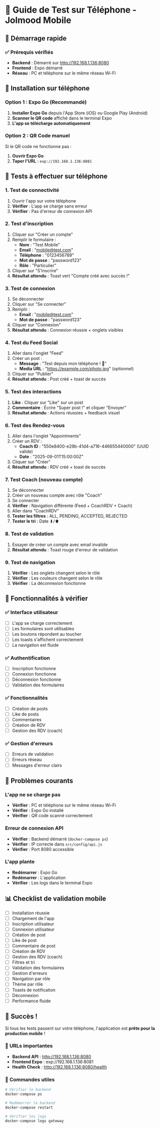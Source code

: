 # 📱 Guide de Test sur Téléphone - Jolmood Mobile

## 🚀 **Démarrage rapide**

### ✅ Prérequis vérifiés

- **Backend** : Démarré sur http://192.168.1.136:8080
- **Frontend** : Expo démarré
- **Réseau** : PC et téléphone sur le même réseau Wi-Fi

## 📱 **Installation sur téléphone**

### Option 1 : Expo Go (Recommandé)

1. **Installer Expo Go** depuis l'App Store (iOS) ou Google Play (Android)
2. **Scanner le QR code** affiché dans le terminal Expo
3. **L'app se télécharge automatiquement**

### Option 2 : QR Code manuel

Si le QR code ne fonctionne pas :

1. **Ouvrir Expo Go**
2. **Taper l'URL** : `exp://192.168.1.136:8081`

## 🧪 **Tests à effectuer sur téléphone**

### 1. **Test de connectivité**

1. Ouvrir l'app sur votre téléphone
2. **Vérifier** : L'app se charge sans erreur
3. **Vérifier** : Pas d'erreur de connexion API

### 2. **Test d'inscription**

1. Cliquer sur "Créer un compte"
2. Remplir le formulaire :
   - **Nom** : "Test Mobile"
   - **Email** : "mobile@test.com"
   - **Téléphone** : "0123456789"
   - **Mot de passe** : "password123"
   - **Rôle** : "Particulier"
3. Cliquer sur "S'inscrire"
4. **Résultat attendu** : Toast vert "Compte créé avec succès !"

### 3. **Test de connexion**

1. Se déconnecter
2. Cliquer sur "Se connecter"
3. Remplir :
   - **Email** : "mobile@test.com"
   - **Mot de passe** : "password123"
4. Cliquer sur "Connexion"
5. **Résultat attendu** : Connexion réussie + onglets visibles

### 4. **Test du Feed Social**

1. Aller dans l'onglet "Feed"
2. Créer un post :
   - **Message** : "Test depuis mon téléphone ! 📱"
   - **Media URL** : "https://example.com/photo.jpg" (optionnel)
3. Cliquer sur "Publier"
4. **Résultat attendu** : Post créé + toast de succès

### 5. **Test des interactions**

1. **Like** : Cliquer sur "Like" sur un post
2. **Commentaire** : Écrire "Super post !" et cliquer "Envoyer"
3. **Résultat attendu** : Actions réussies + feedback visuel

### 6. **Test des Rendez-vous**

1. Aller dans l'onglet "Appointments"
2. Créer un RDV :
   - **Coach ID** : "550e8400-e29b-41d4-a716-446655440000" (UUID valide)
   - **Date** : "2025-09-01T15:00:00Z"
3. Cliquer sur "Créer"
4. **Résultat attendu** : RDV créé + toast de succès

### 7. **Test Coach (nouveau compte)**

1. Se déconnecter
2. Créer un nouveau compte avec rôle "Coach"
3. Se connecter
4. **Vérifier** : Navigation différente (Feed + CoachRDV + Coach)
5. Aller dans "CoachRDV"
6. **Tester les filtres** : ALL, PENDING, ACCEPTED, REJECTED
7. **Tester le tri** : Date ⬇︎/⬆︎

### 8. **Test de validation**

1. Essayer de créer un compte avec email invalide
2. **Résultat attendu** : Toast rouge d'erreur de validation

### 9. **Test de navigation**

1. **Vérifier** : Les onglets changent selon le rôle
2. **Vérifier** : Les couleurs changent selon le rôle
3. **Vérifier** : La déconnexion fonctionne

## 🎯 **Fonctionnalités à vérifier**

### ✅ Interface utilisateur

- [ ] L'app se charge correctement
- [ ] Les formulaires sont utilisables
- [ ] Les boutons répondent au toucher
- [ ] Les toasts s'affichent correctement
- [ ] La navigation est fluide

### ✅ Authentification

- [ ] Inscription fonctionne
- [ ] Connexion fonctionne
- [ ] Déconnexion fonctionne
- [ ] Validation des formulaires

### ✅ Fonctionnalités

- [ ] Création de posts
- [ ] Like de posts
- [ ] Commentaires
- [ ] Création de RDV
- [ ] Gestion des RDV (coach)

### ✅ Gestion d'erreurs

- [ ] Erreurs de validation
- [ ] Erreurs réseau
- [ ] Messages d'erreur clairs

## 🐛 **Problèmes courants**

### L'app ne se charge pas

- **Vérifier** : PC et téléphone sur le même réseau Wi-Fi
- **Vérifier** : Expo Go installé
- **Vérifier** : QR code scanné correctement

### Erreur de connexion API

- **Vérifier** : Backend démarré (`docker-compose ps`)
- **Vérifier** : IP correcte dans `src/config/api.js`
- **Vérifier** : Port 8080 accessible

### L'app plante

- **Redémarrer** : Expo Go
- **Redémarrer** : L'application
- **Vérifier** : Les logs dans le terminal Expo

## 📊 **Checklist de validation mobile**

- [ ] Installation réussie
- [ ] Chargement de l'app
- [ ] Inscription utilisateur
- [ ] Connexion utilisateur
- [ ] Création de post
- [ ] Like de post
- [ ] Commentaire de post
- [ ] Création de RDV
- [ ] Gestion des RDV (coach)
- [ ] Filtres et tri
- [ ] Validation des formulaires
- [ ] Gestion d'erreurs
- [ ] Navigation par rôle
- [ ] Thème par rôle
- [ ] Toasts de notification
- [ ] Déconnexion
- [ ] Performance fluide

## 🎉 **Succès !**

Si tous les tests passent sur votre téléphone, l'application est **prête pour la production mobile** !

### 📱 **URLs importantes**

- **Backend API** : http://192.168.1.136:8080
- **Frontend Expo** : exp://192.168.1.136:8081
- **Health Check** : http://192.168.1.136:8080/health

### 🔧 **Commandes utiles**

```bash
# Vérifier le backend
docker-compose ps

# Redémarrer le backend
docker-compose restart

# Vérifier les logs
docker-compose logs gateway
```







